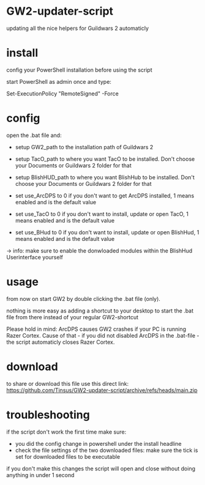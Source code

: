 # GW2-updater-script
updating all the nice helpers for Guildwars 2 automaticly

# install

config your PowerShell installation before using the script

start PowerShell as admin once and type:

Set-ExecutionPolicy "RemoteSigned" -Force

# config

open the .bat file and:
- setup GW2_path to the installation path of Guildwars 2
- setup TacO_path to where you want TacO to be installed. Don't choose your Documents or Guildwars 2 folder for that
- setup BlishHUD_path to where you want BlishHub to be installed. Don't choose your Documents or Guildwars 2 folder for that

- set use_ArcDPS to 0 if you don't want to get ArcDPS installed, 1 means enabled and is the default value
- set use_TacO to 0 if you don't want to install, update or open TacO, 1 means enabled and is the default value
- set use_BHud to 0 if you don't want to install, update or open BlishHud, 1 means enabled and is the default value


-> info: make sure to enable the donwloaded modules within the BlishHud Userinterface yourself

# usage

from now on start GW2 by double clicking the .bat file (only).

nothing is more easy as adding a shortcut to your desktop to start the .bat file from there instead of your regular GW2-shortcut

Please hold in mind: ArcDPS causes GW2 crashes if your PC is running Razer Cortex. Cause of that - if you did not disabled ArcDPS in the .bat-file - the script automaticly closes Razer Cortex.

# download

to share or download this file use this direct link: https://github.com/Tinsus/GW2-updater-script/archive/refs/heads/main.zip


# troubleshooting

if the script don't work the first time make sure:

- you did the config change in powershell under the install headline
- check the file settings of the two downloaded files: make sure the tick is set for downloaded files to be executable

if you don't make this changes the script will open and close without doing anything in under 1 second
